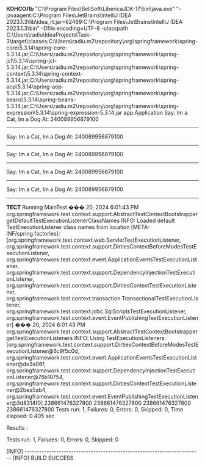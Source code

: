**КОНСОЛЬ**
"C:\Program Files\BellSoft\LibericaJDK-17\bin\java.exe" "-javaagent:C:\Program Files\JetBrains\IntelliJ IDEA 2023.1.3\lib\idea_rt.jar=62469:C:\Program Files\JetBrains\IntelliJ IDEA 2023.1.3\bin" -Dfile.encoding=UTF-8 -classpath C:\Users\radiu\IdeaProjects\Task-3\target\classes;C:\Users\radiu\.m2\repository\org\springframework\spring-core\5.3.14\spring-core-5.3.14.jar;C:\Users\radiu\.m2\repository\org\springframework\spring-jcl\5.3.14\spring-jcl-5.3.14.jar;C:\Users\radiu\.m2\repository\org\springframework\spring-context\5.3.14\spring-context-5.3.14.jar;C:\Users\radiu\.m2\repository\org\springframework\spring-aop\5.3.14\spring-aop-5.3.14.jar;C:\Users\radiu\.m2\repository\org\springframework\spring-beans\5.3.14\spring-beans-5.3.14.jar;C:\Users\radiu\.m2\repository\org\springframework\spring-expression\5.3.14\spring-expression-5.3.14.jar app.Application
Say:
Im a Cat, Im a Dog
At:
240089956879100
________________________
Say:
Im a Cat, Im a Dog
At:
240089956879100
________________________
Say:
Im a Cat, Im a Dog
At:
240089956879100
________________________
Say:
Im a Cat, Im a Dog
At:
240089956879100
________________________
Say:
Im a Cat, Im a Dog
At:
240089956879100
________________________

**ТЕСТ**
Running MainTest
��� 20, 2024 6:01:43 PM org.springframework.test.context.support.AbstractTestContextBootstrapper getDefaultTestExecutionListenerClassNames
INFO: Loaded default TestExecutionListener class names from location [META-INF/spring.factories]: [org.springframework.test.context.web.ServletTestExecutionListener, org.springframework.test.context.support.DirtiesContextBeforeModesTestExecutionListener, org.springframework.test.context.event.ApplicationEventsTestExecutionListener, org.springframework.test.context.support.DependencyInjectionTestExecutionListener, org.springframework.test.context.support.DirtiesContextTestExecutionListener, org.springframework.test.context.transaction.TransactionalTestExecutionListener, org.springframework.test.context.jdbc.SqlScriptsTestExecutionListener, org.springframework.test.context.event.EventPublishingTestExecutionListener]
��� 20, 2024 6:01:43 PM org.springframework.test.context.support.AbstractTestContextBootstrapper getTestExecutionListeners
INFO: Using TestExecutionListeners: [org.springframework.test.context.support.DirtiesContextBeforeModesTestExecutionListener@6c9f5c0d, org.springframework.test.context.event.ApplicationEventsTestExecutionListener@de3a06f, org.springframework.test.context.support.DependencyInjectionTestExecutionListener@76b10754, org.springframework.test.context.support.DirtiesContextTestExecutionListener@2bea5ab4, org.springframework.test.context.event.EventPublishingTestExecutionListener@3d8314f0]
238661476327800
238661476327800
238661476327800
238661476327800
Tests run: 1, Failures: 0, Errors: 0, Skipped: 0, Time elapsed: 0.405 sec

Results :

Tests run: 1, Failures: 0, Errors: 0, Skipped: 0

[INFO] ------------------------------------------------------------------------
[INFO] BUILD SUCCESS
